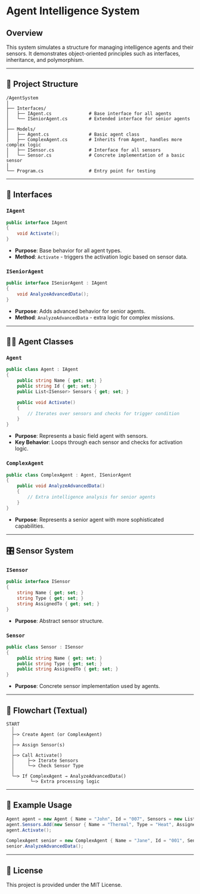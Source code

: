 
# Agent Intelligence System

## Overview

This system simulates a structure for managing intelligence agents and their sensors. It demonstrates object-oriented principles such as interfaces, inheritance, and polymorphism.

---

## 📁 Project Structure

```
/AgentSystem
│
├── Interfaces/
│   ├── IAgent.cs              # Base interface for all agents
│   └── ISeniorAgent.cs        # Extended interface for senior agents
│
├── Models/
│   ├── Agent.cs               # Basic agent class
│   ├── ComplexAgent.cs        # Inherits from Agent, handles more complex logic
│   ├── ISensor.cs             # Interface for all sensors
│   └── Sensor.cs              # Concrete implementation of a basic sensor
│
└── Program.cs                 # Entry point for testing
```

---

## 🧠 Interfaces

### `IAgent`
```csharp
public interface IAgent
{
    void Activate();
}
```
- **Purpose**: Base behavior for all agent types.
- **Method**: `Activate` - triggers the activation logic based on sensor data.

### `ISeniorAgent`
```csharp
public interface ISeniorAgent : IAgent
{
    void AnalyzeAdvancedData();
}
```
- **Purpose**: Adds advanced behavior for senior agents.
- **Method**: `AnalyzeAdvancedData` - extra logic for complex missions.

---

## 🧍‍♂️ Agent Classes

### `Agent`
```csharp
public class Agent : IAgent
{
    public string Name { get; set; }
    public string Id { get; set; }
    public List<ISensor> Sensors { get; set; }

    public void Activate()
    {
        // Iterates over sensors and checks for trigger condition
    }
}
```
- **Purpose**: Represents a basic field agent with sensors.
- **Key Behavior**: Loops through each sensor and checks for activation logic.

### `ComplexAgent`
```csharp
public class ComplexAgent : Agent, ISeniorAgent
{
    public void AnalyzeAdvancedData()
    {
        // Extra intelligence analysis for senior agents
    }
}
```
- **Purpose**: Represents a senior agent with more sophisticated capabilities.

---

## 🎛️ Sensor System

### `ISensor`
```csharp
public interface ISensor
{
    string Name { get; set; }
    string Type { get; set; }
    string AssignedTo { get; set; }
}
```
- **Purpose**: Abstract sensor structure.

### `Sensor`
```csharp
public class Sensor : ISensor
{
    public string Name { get; set; }
    public string Type { get; set; }
    public string AssignedTo { get; set; }
}
```
- **Purpose**: Concrete sensor implementation used by agents.

---

## 🔁 Flowchart (Textual)

```
START
  │
  ├─> Create Agent (or ComplexAgent)
  │
  ├─> Assign Sensor(s)
  │
  ├─> Call Activate()
  │     ├─> Iterate Sensors
  │     └─> Check Sensor Type
  │
  └─> If ComplexAgent → AnalyzeAdvancedData()
         └─> Extra processing logic
```

---

## 🧪 Example Usage
```csharp
Agent agent = new Agent { Name = "John", Id = "007", Sensors = new List<ISensor>() };
agent.Sensors.Add(new Sensor { Name = "Thermal", Type = "Heat", AssignedTo = "007" });
agent.Activate();

ComplexAgent senior = new ComplexAgent { Name = "Jane", Id = "001", Sensors = new List<ISensor>() };
senior.AnalyzeAdvancedData();
```

---

## 📝 License
This project is provided under the MIT License.
